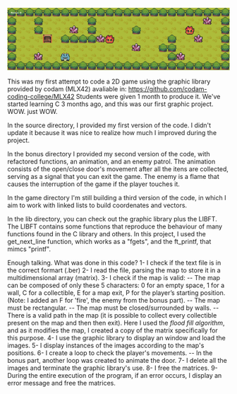 

![So long](<Screenshot from 2023-11-06 10-32-07.png>)


This was my first attempt to code a 2D game using the graphic library provided by codam (MLX42) avaliable in: https://github.com/codam-coding-college/MLX42
Students were given 1 month to produce it. 
We've started learning C 3 months ago, and this was our first graphic project. WOW. just WOW.

In the source directory, I provided my first version of the code.
I didn't update it because it was nice to realize how much I improved during the project.

In the bonus directory I provided my second version of the code, with refactored functions, an animation, and an enemy patrol.
The animation consists of the open/close door's movement after all the itens are collected, serving as a signal that you can exit the game.
The enemy is a flame that causes the interruption of the game if the player touches it.  

In the game directory I'm still building a third version of the code, in which I aim to work with linked lists to build coordenates and vectors. 

In the lib directory, you can check out the graphic library plus the LIBFT.
The LIBFT contains some functions that reproduce the behaviour of many functions found in the C library and others.
In this project, I used the get_next_line function, which works as a "fgets", and the ft_printf, that mimcs "printf".

Enough talking. What was done in this code?
1- I check if the text file is in the correct formart (.ber)
2- I read the file, parsing the map to store it in a multidimensional array (matrix).
3- I check if the map is valid:
-- The map can be composed of only these 5 characters:
	0 for an empty space,
	1 for a wall,
	C for a collectible,
	E for a map exit,
	P for the player’s starting position.
	(Note: I added an F for 'fire', the enemy from the bonus part).
-- The map must be rectangular.
-- The map must be closed/surrounded by walls.
-- There is a valid path in the map (it is possible to collect every collectible present on the map and then then exit).
	Here I used the *flood fill algorithm*, and as it modifies the map, I created a copy of the matrix specifically for this purpose. 
4- I use the graphic library to display an window and load the images.
5- I display instances of the images according to the map's positions.
6- I create a loop to check the player's movements.
-- In the bonus part, another loop was created to animate the door.
7- I delete all the images and terminate the graphic library's use.
8- I free the matrices.
9- During the entire execution of the program, if an error occurs, I display an error message and free the matrices.
